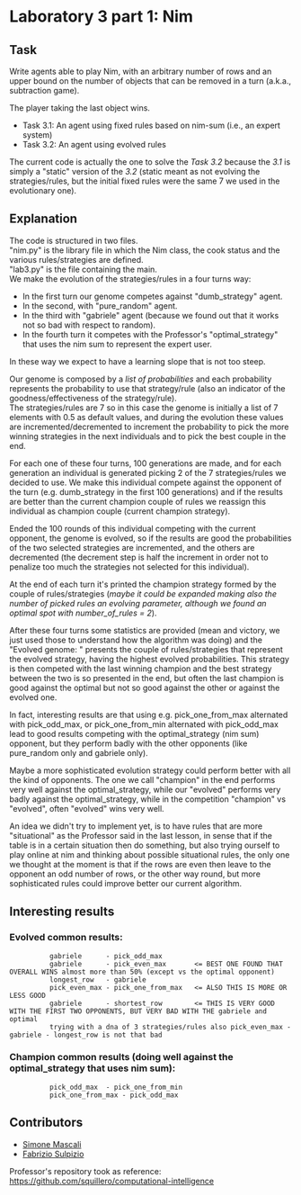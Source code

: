 # Laboratory 3 part 1: Nim

## Task

Write agents able to play Nim, with an arbitrary number of rows and an upper bound  on the number of objects that can be removed in a turn (a.k.a., subtraction game).

The player taking the last object wins.

- Task 3.1: An agent using fixed rules based on nim-sum (i.e., an expert system)
- Task 3.2: An agent using evolved rules

The current code is actually the one to solve the _Task 3.2_ because the _3.1_ is simply a "static" version of the _3.2_ (static meant as not evolving the strategies/rules, but the initial fixed rules were the same 7 we used in the evolutionary one).

## Explanation

The code is structured in two files. \
"nim.py" is the library file in which the Nim class, the cook status and the various rules/strategies are defined. \
"lab3.py" is the file containing the main. \
We make the evolution of the strategies/rules in a four turns way:
- In the first turn our genome competes against "dumb_strategy" agent.
- In the second, with "pure_random" agent.
- In the third with "gabriele" agent (because we found out that it works not so bad with respect to random).
- In the fourth turn it competes with the Professor's "optimal_strategy" that uses the nim sum to represent the expert user.

In these way we expect to have a learning slope that is not too steep.

Our genome is composed by a *list of probabilities* and each probability represents the probability to use that strategy/rule (also an indicator of the goodness/effectiveness of the strategy/rule). \
The strategies/rules are 7 so in this case the genome is initially a list of 7 elements with 0.5 as default values, and during the evolution these values are incremented/decremented to increment the probability to pick the more winning strategies in the next individuals and to pick the best couple in the end.

For each one of these four turns, 100 generations are made, and for each generation an individual is generated picking 2 of the 7 strategies/rules we decided to use.
We make this individual compete against the opponent of the turn (e.g. dumb_strategy in the first 100 generations) and if the results are better than the current champion couple of rules we reassign this individual as champion couple (current champion strategy).

Ended the 100 rounds of this individual competing with the current opponent, the genome is evolved, so if the results are good the probabilities of the two selected strategies are incremented, and the others are decremented (the decrement step is half the increment in order not to penalize too much the strategies not selected for this individual).

At the end of each turn it's printed the champion strategy formed by the couple of rules/strategies (*maybe it could be expanded making also the number of picked rules an evolving parameter, although we found an optimal spot with  number_of_rules = 2*).

After these four turns some statistics are provided (mean and victory, we just used those to understand how the algorithm was doing) and the "Evolved genome: " presents the couple of rules/strategies that represent the evolved strategy, having the highest evolved probabilities.
This strategy is then competed with the last winning champion and the best strategy between the two is so presented in the end, but often the last champion is good against the optimal but not so good against the other or against the evolved one.

In fact, interesting results are that using e.g. pick_one_from_max alternated with pick_odd_max, or pick_one_from_min alternated with pick_odd_max lead to good results competing with the optimal_strategy (nim sum) opponent, but they perform badly with the other opponents (like pure_random only and gabriele only).

Maybe a more sophisticated evolution strategy could perform better with all the kind of opponents.
The one we call "champion" in the end performs very well against the optimal_strategy, while our "evolved" performs very badly against the optimal_strategy, while in the competition "champion" vs "evolved", often "evolved" wins very well.

An idea we didn't try to implement yet, is to have rules that are more "situational" as the Professor said in the last lesson, in sense that if the table is in a certain situation then do something, but also trying ourself to play online at nim and thinking about possible situational rules, the only one we thought at the moment is that if the rows are even then leave to the opponent an odd number of rows, or the other way round, but more sophisticated rules could improve better our current algorithm.

## Interesting results

### Evolved common results: 
              gabriele      - pick_odd_max 
              gabriele      - pick_even_max       <= BEST ONE FOUND THAT OVERALL WINS almost more than 50% (except vs the optimal opponent) 
              longest_row   - gabriele 
              pick_even_max - pick_one_from_max   <= ALSO THIS IS MORE OR LESS GOOD
              gabriele      - shortest_row        <= THIS IS VERY GOOD WITH THE FIRST TWO OPPONENTS, BUT VERY BAD WITH THE gabriele and optimal  
              trying with a dna of 3 strategies/rules also pick_even_max - gabriele - longest_row is not that bad

### Champion common results (doing well against the optimal_strategy that uses nim sum): 
              pick_odd_max  - pick_one_from_min 
              pick_one_from_max - pick_odd_max 


## Contributors

- [Simone Mascali](https://github.com/vmask25)
- [Fabrizio Sulpizio](https://github.com/Xiusss)

Professor's repository took as reference: https://github.com/squillero/computational-intelligence